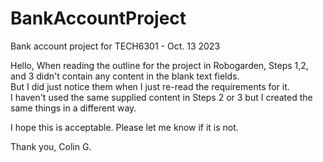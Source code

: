 # BankAccountProject
Bank account project for TECH6301 - Oct. 13 2023

Hello,
When reading the outline for the project in Robogarden, Steps 1,2, and 
3 didn't contain any content in the blank text fields.  
But I did just notice them when I just re-read the requirements for it.  
I haven't used the same supplied content in Steps 2 or 3 but I created the same things in a different way.

I hope this is acceptable.  Please let me know if it is not.

Thank you,
Colin G.
